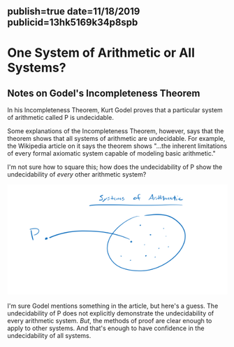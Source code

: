 publish=true
date=11/18/2019
publicid=13hk5169k34p8spb
---

# One System of Arithmetic or All Systems?
## Notes on Godel's Incompleteness Theorem

In his Incompleteness Theorem, Kurt Godel proves that a particular system of arithmetic called P is undecidable.

Some explanations of the Incompleteness Theorem, however, says that the theorem shows that all systems of arithmetic are undecidable. For example, the Wikipedia article on it says the theorem shows "...the inherent limitations of every formal axiomatic system capable of modeling basic arithmetic."

I'm not sure how to square this; how does the undecidability of P show the undecidability of *every* other arithmetic system?

<img src="../images/arithmetic.png" />

I'm sure Godel mentions something in the article, but here's a guess. The undecidability of P does not explicitly demonstrate the undecidability of every arithmetic system. *But*, the methods of proof are clear enough to apply to other systems. And that's enough to have confidence in the undecidability of all systems.

